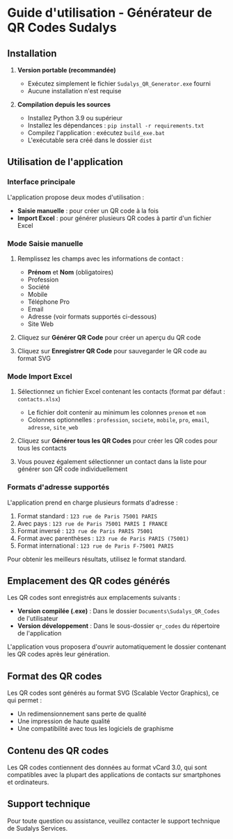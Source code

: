# Guide d'utilisation - Générateur de QR Codes Sudalys

## Installation

1. **Version portable (recommandée)**
   - Exécutez simplement le fichier `Sudalys_QR_Generator.exe` fourni
   - Aucune installation n'est requise

2. **Compilation depuis les sources**
   - Installez Python 3.9 ou supérieur
   - Installez les dépendances : `pip install -r requirements.txt`
   - Compilez l'application : exécutez `build_exe.bat`
   - L'exécutable sera créé dans le dossier `dist`

## Utilisation de l'application

### Interface principale

L'application propose deux modes d'utilisation :
- **Saisie manuelle** : pour créer un QR code à la fois
- **Import Excel** : pour générer plusieurs QR codes à partir d'un fichier Excel

### Mode Saisie manuelle

1. Remplissez les champs avec les informations de contact :
   - **Prénom** et **Nom** (obligatoires)
   - Profession
   - Société
   - Mobile
   - Téléphone Pro
   - Email
   - Adresse (voir formats supportés ci-dessous)
   - Site Web

2. Cliquez sur **Générer QR Code** pour créer un aperçu du QR code

3. Cliquez sur **Enregistrer QR Code** pour sauvegarder le QR code au format SVG

### Mode Import Excel

1. Sélectionnez un fichier Excel contenant les contacts (format par défaut : `contacts.xlsx`)
   - Le fichier doit contenir au minimum les colonnes `prenom` et `nom`
   - Colonnes optionnelles : `profession`, `societe`, `mobile`, `pro`, `email`, `adresse`, `site_web`

2. Cliquez sur **Générer tous les QR Codes** pour créer les QR codes pour tous les contacts

3. Vous pouvez également sélectionner un contact dans la liste pour générer son QR code individuellement

### Formats d'adresse supportés

L'application prend en charge plusieurs formats d'adresse :

1. Format standard : `123 rue de Paris 75001 PARIS`
2. Avec pays : `123 rue de Paris 75001 PARIS I FRANCE`
3. Format inversé : `123 rue de Paris PARIS 75001`
4. Format avec parenthèses : `123 rue de Paris PARIS (75001)`
5. Format international : `123 rue de Paris F-75001 PARIS`

Pour obtenir les meilleurs résultats, utilisez le format standard.

## Emplacement des QR codes générés

Les QR codes sont enregistrés aux emplacements suivants :

- **Version compilée (.exe)** : Dans le dossier `Documents\Sudalys_QR_Codes` de l'utilisateur
- **Version développement** : Dans le sous-dossier `qr_codes` du répertoire de l'application

L'application vous proposera d'ouvrir automatiquement le dossier contenant les QR codes après leur génération.

## Format des QR codes

Les QR codes sont générés au format SVG (Scalable Vector Graphics), ce qui permet :
- Un redimensionnement sans perte de qualité
- Une impression de haute qualité
- Une compatibilité avec tous les logiciels de graphisme

## Contenu des QR codes

Les QR codes contiennent des données au format vCard 3.0, qui sont compatibles avec la plupart des applications de contacts sur smartphones et ordinateurs.

## Support technique

Pour toute question ou assistance, veuillez contacter le support technique de Sudalys Services.

